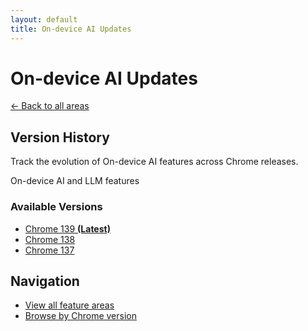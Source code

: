 ```yaml
---
layout: default
title: On-device AI Updates
---
```


# On-device AI Updates

[← Back to all areas](../)

## Version History

Track the evolution of On-device AI features across Chrome releases.

On-device AI and LLM features



### Available Versions

- [Chrome 139 **(Latest)**](./chrome-139.html)
- [Chrome 138](./chrome-138.html)
- [Chrome 137](./chrome-137.html)

## Navigation

- [View all feature areas](../)
- [Browse by Chrome version](../../versions/)
